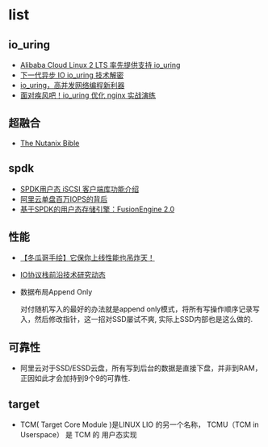 # list

## io_uring
- [Alibaba Cloud Linux 2 LTS 率先提供支持 io_uring](https://kernel.taobao.org/2020/06/io_uring-in-Alibaba-Cloud-Linux-2-LTS/)
- [下一代异步 IO io_uring 技术解密](https://kernel.taobao.org/2020/08/Introduction_to_IO_uring/)
- [io_uring，高并发网络编程新利器](https://kernel.taobao.org/2020/09/New_Weapon_for_High_Concurrency_Network_Programming/)
- [面对疾风吧！io_uring 优化 nginx 实战演练](https://kernel.taobao.org/2020/09/IO_uring_Optimization_for_Nginx/)

## 超融合
- [The Nutanix Bible](https://toutiao.io/posts/v28zs0/preview)

## spdk
- [SPDK用户态 iSCSI 客户端库功能介绍](https://www.sdnlab.com/23018.html)
- [阿里云单盘百万IOPS的背后](https://zhuanlan.zhihu.com/p/33593012)
- [基于SPDK的用户态存储引擎：FusionEngine 2.0](/misc/pdf/io/02_Presentation_03_FusionEngine_2.0--Alibaba_User-Space_Full_Stack_Solution_for_Storage_Alibaba_Zhengyong_Yi.pdf)

## 性能
- [【冬瓜哥手绘】它保你上线性能也吊炸天！](https://mp.weixin.qq.com/s?__biz=MzAwNzU3NzQ0MA==&mid=2652088576&idx=1&sn=af2557735037e254b2f1a5b6ad93e541)
- [IO协议栈前沿技术研究动态](https://www.eda365.com/article-109723-1.html)
- 数据布局Append Only

    对付随机写入的最好的办法就是append only模式，将所有写操作顺序记录写入，然后修改指针，这一招对SSD屡试不爽, 实际上SSD内部也是这么做的.

## 可靠性
- 阿里云对于SSD/ESSD云盘，所有写到后台的数据是直接下盘，并非到RAM，正因如此才会加持到9个9的可靠性.

## target
- TCM( Target Core Module )是LINUX LIO 的另一个名称， TCMU（TCM in Userspace） 是 TCM 的 用户态实现